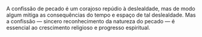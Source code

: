 ﻿A confissão de pecado é um corajoso repúdio à deslealdade, mas de modo algum mitiga as consequências do tempo e espaço de tal deslealdade. Mas a confissão — sincero reconhecimento da natureza do pecado — é essencial ao crescimento religioso e progresso espiritual.